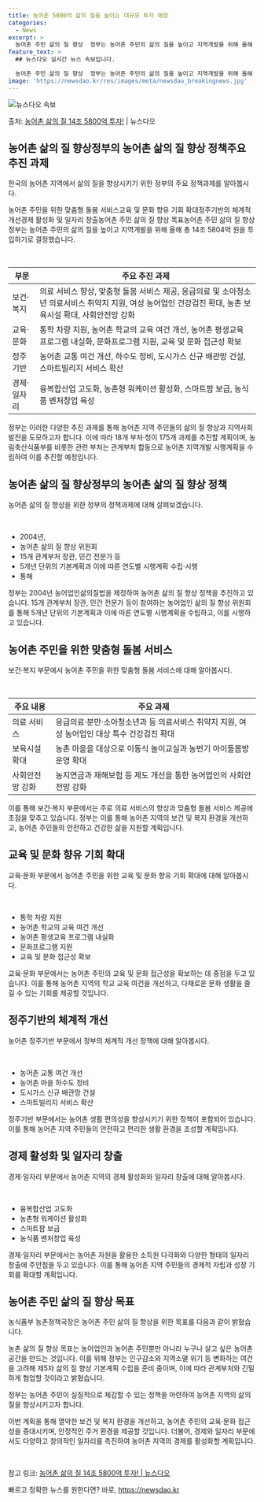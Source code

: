 ```yaml
---
title: 농어촌 5800억 삶의 질을 높이는 대규모 투자 예정
categories:
  - News
excerpt: >
  농어촌 주민 삶의 질 향상  정부는 농어촌 주민의 삶의 질을 높이고 지역개발을 위해 올해 총 14조 5804…
feature_text: >
  ## 뉴스다오 실시간 뉴스 속보입니다.

  농어촌 주민 삶의 질 향상  정부는 농어촌 주민의 삶의 질을 높이고 지역개발을 위해 올해 총 14조 5804…
image: 'https://newsdao.kr/res/images/meta/newsdao_breakingnews.jpg'
---
```


![뉴스다오 속보](https://newsdao.kr/res/images/meta/newsdao_breakingnews.jpg)

<p>출처: <a href="https://newsdao.kr/4579" rel="dofollow">농어촌 삶의 질 14조 5800억 투자!</a> | 뉴스다오</p>

<h2 data-ke-size="size26">농어촌 삶의 질 향상정부의 농어촌 삶의 질 향상 정책주요 추진 과제</h2>
한국의 농어촌 지역에서 삶의 질을 향상시키기 위한 정부의 주요 정책과제를 알아봅시다.

<p data-ke-size="size16">농어촌 주민을 위한 맞춤형 돌봄 서비스교육 및 문화 향유 기회 확대정주기반의 체계적 개선경제 활성화 및 일자리 창출농어촌 주민 삶의 질 향상 목표농어촌 주민 삶의 질 향상정부는 농어촌 주민의 삶의 질을 높이고 지역개발을 위해 올해 총 14조 5804억 원을 투입하기로 결정했습니다.</p>

<p data-ke-size="size16">&nbsp;</p>

<table>
<thead>
<tr>
<th>부문</th>
<th>주요 추진 과제</th>
</tr>
</thead>
<tbody>
<tr>
<td>보건·복지</td>
<td>의료 서비스 향상, 맞춤형 돌봄 서비스 제공, 응급의료 및 소아청소년 의료서비스 취약지 지원, 여성 농어업인 건강검진 확대, 농촌 보육시설 확대, 사회안전망 강화</td>
</tr>
<tr>
<td>교육·문화</td>
<td>통학 차량 지원, 농어촌 학교의 교육 여건 개선, 농어촌 평생교육 프로그램 내실화, 문화프로그램 지원, 교육 및 문화 접근성 확보</td>
</tr>
<tr>
<td>정주기반</td>
<td>농어촌 교통 여건 개선, 하수도 정비, 도시가스 신규 배관망 건설, 스마트빌리지 서비스 확산</td>
</tr>
<tr>
<td>경제·일자리</td>
<td>융복합산업 고도화, 농촌형 워케이션 활성화, 스마트팜 보급, 농식품 벤처창업 육성</td>
</tr>
</tbody>
</table>

<p data-ke-size="size16">정부는 이러한 다양한 추진 과제를 통해 농어촌 지역 주민들의 삶의 질 향상과 지역사회 발전을 도모하고자 합니다. 이에 따라 18개 부처·청이 175개 과제를 추진할 계획이며, 농림축산식품부를 비롯한 관련 부처는 관계부처 합동으로 농어촌 지역개발 시행계획을 수립하여 이를 추진할 예정입니다.</p>

<h2 data-ke-size="size26">농어촌 삶의 질 향상정부의 농어촌 삶의 질 향상 정책</h2>
농어촌 삶의 질 향상을 위한 정부의 정책과제에 대해 살펴보겠습니다.

<p data-ke-size="size16">&nbsp;</p>

<ul>
<li>2004년,</li>
<li>농어촌 삶의 질 향상 위원회</li>
<li>15개 관계부처 장관, 민간 전문가 등</li>
<li>5개년 단위의 기본계획과 이에 따른 연도별 시행계획 수립·시행</li>
<li>통해</li>
</ul>

<p data-ke-size="size16">정부는 2004년 농어업인삶의질법을 제정하여 농어촌 삶의 질 향상 정책을 추진하고 있습니다. 15개 관계부처 장관, 민간 전문가 등이 참여하는 농어업인 삶의 질 향상 위원회를 통해 5개년 단위의 기본계획과 이에 따른 연도별 시행계획을 수립하고, 이를 시행하고 있습니다.</p>

<h2 data-ke-size="size26">농어촌 주민을 위한 맞춤형 돌봄 서비스</h2>
보건·복지 부문에서 농어촌 주민을 위한 맞춤형 돌봄 서비스에 대해 알아봅시다.

<p data-ke-size="size16">&nbsp;</p>

<table>
<thead>
<tr>
<th>주요 내용</th>
<th>주요 과제</th>
</tr>
</thead>
<tbody>
<tr>
<td>의료 서비스</td>
<td>응급의료·분만·소아청소년과 등 의료서비스 취약지 지원, 여성 농어업인 대상 특수 건강검진 확대</td>
</tr>
<tr>
<td>보육시설 확대</td>
<td>농촌 마을을 대상으로 이동식 놀이교실과 농번기 아이돌봄방 운영 확대</td>
</tr>
<tr>
<td>사회안전망 강화</td>
<td>농지연금과 재해보험 등 제도 개선을 통한 농어업인의 사회안전망 강화</td>
</tr>
</tbody>
</table>

<p data-ke-size="size16">이를 통해 보건·복지 부문에서는 주로 의료 서비스의 향상과 맞춤형 돌봄 서비스 제공에 초점을 맞추고 있습니다. 정부는 이를 통해 농어촌 지역의 보건 및 복지 환경을 개선하고, 농어촌 주민들의 안전하고 건강한 삶을 지원할 계획입니다.</p>

<h2 data-ke-size="size26">교육 및 문화 향유 기회 확대</h2>
교육·문화 부문에서 농어촌 주민을 위한 교육 및 문화 향유 기회 확대에 대해 알아봅시다.

<p data-ke-size="size16">&nbsp;</p>

<ul>
<li>통학 차량 지원</li>
<li>농어촌 학교의 교육 여건 개선</li>
<li>농어촌 평생교육 프로그램 내실화</li>
<li>문화프로그램 지원</li>
<li>교육 및 문화 접근성 확보</li>
</ul>

<p data-ke-size="size16">교육·문화 부문에서는 농어촌 주민의 교육 및 문화 접근성을 확보하는 데 중점을 두고 있습니다. 이를 통해 농어촌 지역의 학교 교육 여건을 개선하고, 다채로운 문화 생활을 즐길 수 있는 기회를 제공할 것입니다.</p>

<h2 data-ke-size="size26">정주기반의 체계적 개선</h2>
농어촌 정주기반 부문에서 정부의 체계적 개선 정책에 대해 알아봅시다.

<p data-ke-size="size16">&nbsp;</p>

<ul>
<li>농어촌 교통 여건 개선</li>
<li>농어촌 마을 하수도 정비</li>
<li>도시가스 신규 배관망 건설</li>
<li>스마트빌리지 서비스 확산</li>
</ul>

<p data-ke-size="size16">정주기반 부문에서는 농어촌 생활 편의성을 향상시키기 위한 정책이 포함되어 있습니다. 이를 통해 농어촌 지역 주민들의 안전하고 편리한 생활 환경을 조성할 계획입니다.</p>

<h2 data-ke-size="size26">경제 활성화 및 일자리 창출</h2>
경제·일자리 부문에서 농어촌 지역의 경제 활성화와 일자리 창출에 대해 알아봅시다.

<p data-ke-size="size16">&nbsp;</p>

<ul>
<li>융복합산업 고도화</li>
<li>농촌형 워케이션 활성화</li>
<li>스마트팜 보급</li>
<li>농식품 벤처창업 육성</li>
</ul>

<p data-ke-size="size16">경제·일자리 부문에서는 농어촌 자원을 활용한 소득원 다각화와 다양한 형태의 일자리 창출에 주안점을 두고 있습니다. 이를 통해 농어촌 지역 주민들의 경제적 자립과 성장 기회를 확대할 계획입니다.</p>

<h2 data-ke-size="size26">농어촌 주민 삶의 질 향상 목표</h2>
농식품부 농촌정책국장은 농어촌 주민 삶의 질 향상을 위한 목표를 다음과 같이 밝혔습니다.

<p data-ke-size="size16">농촌 삶의 질 향상 목표는 농어업인과 농어촌 주민뿐만 아니라 누구나 살고 싶은 농어촌 공간을 만드는 것입니다. 이를 위해 정부는 인구감소와 지역소멸 위기 등 변화하는 여건을 고려해 제5차 삶의 질 향상 기본계획 수립을 준비 중이며, 이에 따라 관계부처와 긴밀하게 협업할 것이라고 밝혔습니다.</p>

<p data-ke-size="size16">정부는 농어촌 주민이 실질적으로 체감할 수 있는 정책을 마련하여 농어촌 지역의 삶의 질을 향상시키고자 합니다.</p>

<p data-ke-size="size16">이번 계획을 통해 열악한 보건 및 복지 환경을 개선하고, 농어촌 주민의 교육·문화 접근성을 증대시키며, 안정적인 주거 환경을 제공할 것입니다. 더불어, 경제와 일자리 부문에서도 다양하고 창의적인 일자리를 촉진하여 농어촌 지역의 경제를 활성화할 계획입니다.</p>

<p data-ke-size="size16">&nbsp;</p>

<p data-ke-size="size16">참고 링크: <a href="https://newsdao.kr/4579">농어촌 삶의 질 14조 5800억 투자! | 뉴스다오</a></p> 

빠르고 정확한 뉴스를 원한다면? 바로, <a href="https://newsdao.kr" rel="dofollow">https://newsdao.kr</a>


    
